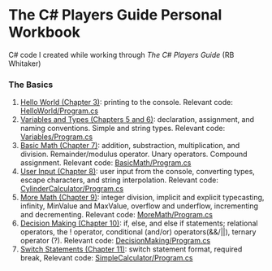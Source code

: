 # The C# Players Guide Personal Workbook
C# code I created while working through *The C# Players Guide* (RB Whitaker)

### The Basics
1. [Hello World (Chapter 3)](https://github.com/KPwagner/C-Players-Guide-Examples/tree/master/HelloWorld): printing to the console. Relevant code: [HelloWorld/Program.cs](../master/HelloWorld/Program.cs)
2. [Variables and Types (Chapters 5 and 6)](https://github.com/KPwagner/C-Players-Guide-Examples/tree/master/Variables): declaration, assignment, and naming conventions. Simple and string types. Relevant code: [Variables/Program.cs](../master/Variables/Program.cs)
3. [Basic Math (Chapter 7)](https://github.com/KPwagner/C-Players-Guide-Examples/tree/master/BasicMath): addition, substraction, multiplication, and division. Remainder/modulus operator. Unary operators. Compound assignment. Relevant code: [BasicMath/Program.cs](../master/BasicMath/Program.cs)
4. [User Input (Chapter 8)](https://github.com/KPwagner/C-Players-Guide-Examples/tree/master/CylinderCalculator): user input from the console, converting types, escape characters, and string interpolation. Relevant code: [CylinderCalculator/Program.cs](../master/CylinderCalculator/Program.cs)
5. [More Math (Chapter 9)](https://github.com/KPwagner/C-Players-Guide-Examples/tree/master/MoreMath): integer division, implicit and explicit typecasting, infinity, MinValue and MaxValue, overflow and underflow, incrementing and decrementing. Relevant code: [MoreMath/Program.cs](../master/MoreMath/Program.cs)
6. [Decision Making (Chapter 10)](https://github.com/KPwagner/C-Players-Guide-Examples/tree/master/DecisionMaking): if, else, and else if statements; relational operators, the ! operator, conditional (and/or) operators(&&/||), ternary operator (?). Relevant code: [DecisionMaking/Program.cs](../master/DecisionMaking/Program.cs)
7. [Switch Statements (Chapter 11)](http://github.com/KPwagner/C-Players-Guide-Examples/tree/master/SimpleCalculator): switch statement format, required break, Relevant code: [SimpleCalculator/Program.cs](../master/SimpleCalculator/Program.cs)
